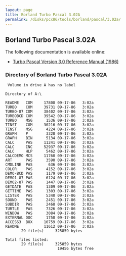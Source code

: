 ```yaml
---
layout: page
title: Borland Turbo Pascal 3.02A
permalink: /disks/pcx86/tools/borland/pascal/3.02a/
---
```


Borland Turbo Pascal 3.02A
--------------------------

The following documentation is available online:

- [Turbo Pascal Version 3.0 Reference Manual (1986)](http://bitsavers.org/pdf/borland/turbo_pascal/Turbo_Pascal_Version_3.0_Reference_Manual_1986.pdf)

### Directory of Borland Turbo Pascal 3.02A

     Volume in drive A has no label
    
    Directory of A:\
    
    README   COM     17808 09-17-86   3:02a
    TURBO    COM     39731 09-17-86   3:02a
    TURBO-87 COM     38402 09-17-86   3:02a
    TURBOBCD COM     39542 09-17-86   3:02a
    TURBO    MSG      1536 09-17-86   3:02a
    TINST    COM     30216 09-17-86   3:02a
    TINST    MSG      4224 09-17-86   3:02a
    GRAPH    P        3328 09-17-86   3:02a
    GRAPH    BIN      5134 09-17-86   3:02a
    CALC     PAS     11241 09-17-86   3:02a
    CALC     INC     52937 09-17-86   3:02a
    CALC     HLP      5462 09-17-86   3:02a
    CALCDEMO MCS     11760 09-17-86   3:02a
    ART      PAS      3590 09-17-86   3:02a
    CMDLINE  PAS       636 09-17-86   3:02a
    COLOR    PAS      4152 09-17-86   3:02a
    DEMO-BCD PAS      1179 09-17-86   3:02a
    DEMO1-87 PAS      6124 09-17-86   3:02a
    DEMO2-87 PAS      1447 09-17-86   3:02a
    GETDATE  PAS      1309 09-17-86   3:02a
    GETTIME  PAS      1303 09-17-86   3:02a
    LISTER   PAS      5340 09-17-86   3:02a
    SOUND    PAS      2451 09-17-86   3:02a
    SUBDIR   PAS      2468 09-17-86   3:02a
    TURTLE   PAS      7326 09-17-86   3:02a
    WINDOW   PAS      3084 09-17-86   3:02a
    EXTERNAL DOC      1758 09-17-86   3:02a
    ACCESS3  BOX     10759 09-17-86   3:02a
    README           11612 09-17-86   3:02a
           29 file(s)     325859 bytes
    
    Total files listed:
           29 file(s)     325859 bytes
                           19456 bytes free
